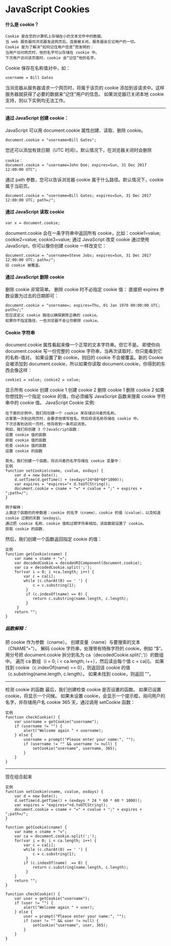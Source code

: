 # JavaScript Cookies

#### 什么是 cookie？

```
Cookie 是在您的计算机上存储在小的文本文件中的数据。
当 web 服务器向浏览器发送网页后，连接被关闭，服务器会忘记用户的一切。
Cookie 是为了解决“如何记住用户信息”而发明的：
当用户访问网页时，他的名字可以存储在 cookie 中。
下次用户访问该页面时，cookie 会“记住”他的名字。
```

Cookie 保存在名称值对中，如：

````
username = Bill Gates
````

当浏览器从服务器请求一个网页时，将属于该页的 cookie 添加到该请求中。这样服务器就获得了必要的数据来“记住”用户的信息。
如果浏览器已关闭本地 cookie 支持，则以下实例均无法工作。

***

#### 通过 JavaScript 创建 cookie：

JavaScript 可以用 document.cookie 属性创建、读取、删除 cookie。

```
document.cookie = "username=Bill Gates";
```

您还可以添加有效日期（UTC 时间）。默认情况下，在浏览器关闭时会删除 

```
cookie：
document.cookie = "username=John Doe; expires=Sun, 31 Dec 2017 12:00:00 UTC";
```

通过 path 参数，您可以告诉浏览器 cookie 属于什么路径。默认情况下，cookie 属于当前页。

```
document.cookie = "username=Bill Gates; expires=Sun, 31 Dec 2017 12:00:00 UTC; path=/";
```

#### 通过 JavaScript 读取 cookie

```
var x = document.cookie;
```

document.cookie 会在一条字符串中返回所有 cookie，比如：cookie1=value; cookie2=value; cookie3=value;
通过 JavaScript 改变 cookie
通过使用 JavaScript，你可以像你创建 cookie 一样改变它：

```
document.cookie = "username=Steve Jobs; expires=Sun, 31 Dec 2017 12:00:00 UTC; path=/";
旧 cookie 被覆盖。
```

#### 通过 JavaScript 删除 cookie

删除 cookie 非常简单。
删除 cookie 时不必指定 cookie 值：
直接把 expires 参数设置为过去的日期即可：

````
document.cookie = "username=; expires=Thu, 01 Jan 1970 00:00:00 UTC; path=/;"
您应该定义 cookie 路径以确保删除正确的 cookie。
如果你不指定路径，一些浏览器不会让你删除 cookie。
````

#### Cookie 字符串

document.cookie 属性看起来像一个正常的文本字符串。但它不是。
即使你向 document.cookie 写一份完整的 cookie 字符串，当再次读取时，你只能看到它的名称-值对。
如果设置了新 cookie，则旧的 cookie 不会被覆盖。新的 Cookie 会被添加到 document.cookie，所以如果你读取 document.cookie，你得到的东西会像这样：

````
cookie1 = value; cookie2 = value;
````

显示所有 cookie 创建 cookie 1 创建 cookie 2 删除 cookie 1 删除 cookie 2
如果你想找到一个指定 cookie 的值，你必须编写 JavaScript 函数来搜索 cookie 字符串中的 cookie 值。
JavaScript Cookie 实例:

```
在下面的示例中，我们将创建一个 cookie 来存储访问者的名称。
访客第一次到达网页时，会要求他填写姓名。然后将该名称存储在 cookie 中。
下次访客到达同一页时，他将收到一条欢迎消息。
例如，我们将创建 3 个JavaScript函数：
设置 cookie 值的函数
获取 cookie 值的函数
检查 cookie 值的函数
设置 cookie 的函数
```

```
首先，我们创建一个函数，将访问者的名字存储在 cookie 变量中：
实例
function setCookie(cname, cvalue, exdays) {
    var d = new Date();
    d.setTime(d.getTime() + (exdays*24*60*60*1000));
    var expires = "expires="+ d.toUTCString();
    document.cookie = cname + "=" + cvalue + ";" + expires + ";path=/";
} 
```

```
例子解释：
上面这个函数的的参数是：cookie 的名字（cname），cookie 的值（cvalue），以及知道 cookie 过期的天数（exdays）。
通过把 cookie 名称、cookie 值和过期字符串相加，该函数就设置了 cookie。
获取 cookie 的函数.

```

然后，我们创建一个函数返回指定 cookie 的值：

```
实例
function getCookie(cname) {
    var name = cname + "=";
    var decodedCookie = decodeURIComponent(document.cookie);
    var ca = decodedCookie.split(';');
    for(var i = 0; i <ca.length; i++) {
        var c = ca[i];
        while (c.charAt(0) == ' ') {
            c = c.substring(1);
         }
         if (c.indexOf(name) == 0) {
            return c.substring(name.length, c.length);
         }
     }
    return "";
} 
```

##### 函数解释：

把 cookie 作为参数（cname）。
创建变量（name）与要搜索的文本（CNAME”=”）。
解码 cookie 字符串，处理带有特殊字符的 cookie，例如 “$”。
用分号把 document.cookie 拆分到名为 ca（decodedCookie.split(';')）的数组中。
遍历 ca 数组（i = 0; i < ca.length; i++），然后读出每个值 c = ca[i]。
如果找到 cookie（c.indexOf(name) == 0），则返回该 cookie 的值（c.substring(name.length, c.length）。
如果未找到 cookie，则返回 ""。

***

检测 cookie 的函数
最后，我们创建检查 cookie 是否设置的函数。
如果已设置 cookie，将显示一个问候。
如果未设置 cookie，会显示一个提示框，询问用户的名字，并存储用户名 cookie 365 天，通过调用 setCookie 函数：

```
实例
function checkCookie() {
    var username = getCookie("username");
    if (username != "") {
        alert("Welcome again " + username);
    } else {
        username = prompt("Please enter your name:", "");
        if (username != "" && username != null) {
            setCookie("username", username, 365);
        }
    }
} 
```

***

现在组合起来

```
实例
function setCookie(cname, cvalue, exdays) {
    var d = new Date();
    d.setTime(d.getTime() + (exdays * 24 * 60 * 60 * 1000));
    var expires = "expires="+d.toUTCString();
    document.cookie = cname + "=" + cvalue + ";" + expires + ";path=/";
}

function getCookie(cname) {
    var name = cname + "=";
    var ca = document.cookie.split(';');
    for(var i = 0; i < ca.length; i++) {
        var c = ca[i];
        while (c.charAt(0) == ' ') {
            c = c.substring(1);
         }
        if (c.indexOf(name)  == 0) {
            return c.substring(name.length, c.length);
         }
    }
    return "";
}

function checkCookie() {
    var user = getCookie("username");
    if (user != "") {
        alert("Welcome again " + user);
    } else {
        user = prompt("Please enter your name:", "");
        if (user != "" && user != null) {
            setCookie("username", user, 365);
        }
    }
}
```




